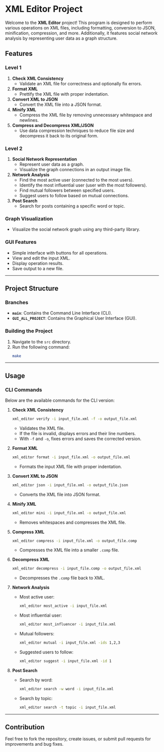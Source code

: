 # XML Editor Project

Welcome to the **XML Editor** project! This program is designed to perform various operations on XML files, including formatting, conversion to JSON, minification, compression, and more. Additionally, it features social network analysis by representing user data as a graph structure.

## Features

### Level 1

1. **Check XML Consistency**
   - Validate an XML file for correctness and optionally fix errors.
2. **Format XML**
   - Prettify the XML file with proper indentation.
3. **Convert XML to JSON**
   - Convert the XML file into a JSON format.
4. **Minify XML**
   - Compress the XML file by removing unnecessary whitespace and newlines.
5. **Compress and Decompress XML/JSON**
   - Use data compression techniques to reduce file size and decompress it back to its original form.

### Level 2

1. **Social Network Representation**
   - Represent user data as a graph.
   - Visualize the graph connections in an output image file.
2. **Network Analysis**
   - Find the most active user (connected to the most users).
   - Identify the most influential user (user with the most followers).
   - Find mutual followers between specified users.
   - Suggest users to follow based on mutual connections.
3. **Post Search**
   - Search for posts containing a specific word or topic.

### Graph Visualization

- Visualize the social network graph using any third-party library.

### GUI Features

- Simple interface with buttons for all operations.
- View and edit the input XML.
- Display operation results.
- Save output to a new file.

---

## Project Structure

### Branches

- **`main`**: Contains the Command Line Interface (CLI).
- **`GUI_ALL_PROJECT`**: Contains the Graphical User Interface (GUI).

### Building the Project

1. Navigate to the `src` directory.
2. Run the following command:
   ```bash
   make
   ```

---

## Usage

### CLI Commands

Below are the available commands for the CLI version:

1. **Check XML Consistency**

   ```bash
   xml_editor verify -i input_file.xml -f -o output_file.xml
   ```

   - Validates the XML file.
   - If the file is invalid, displays errors and their line numbers.
   - With `-f` and `-o`, fixes errors and saves the corrected version.

2. **Format XML**

   ```bash
   xml_editor format -i input_file.xml -o output_file.xml
   ```

   - Formats the input XML file with proper indentation.

3. **Convert XML to JSON**

   ```bash
   xml_editor json -i input_file.xml -o output_file.json
   ```

   - Converts the XML file into JSON format.

4. **Minify XML**

   ```bash
   xml_editor mini -i input_file.xml -o output_file.xml
   ```

   - Removes whitespaces and compresses the XML file.

5. **Compress XML**

   ```bash
   xml_editor compress -i input_file.xml -o output_file.comp
   ```

   - Compresses the XML file into a smaller `.comp` file.

6. **Decompress XML**

   ```bash
   xml_editor decompress -i input_file.comp -o output_file.xml
   ```

   - Decompresses the `.comp` file back to XML.

8. **Network Analysis**

   - Most active user:
     ```bash
     xml_editor most_active -i input_file.xml
     ```
   - Most influential user:
     ```bash
     xml_editor most_influencer -i input_file.xml
     ```
   - Mutual followers:
     ```bash
     xml_editor mutual -i input_file.xml -ids 1,2,3
     ```
   - Suggested users to follow:
     ```bash
     xml_editor suggest -i input_file.xml -id 1
     ```

9. **Post Search**

   - Search by word:
     ```bash
     xml_editor search -w word -i input_file.xml
     ```
   - Search by topic:
     ```bash
     xml_editor search -t topic -i input_file.xml
     ```

---

## Contribution

Feel free to fork the repository, create issues, or submit pull requests for improvements and bug fixes.


